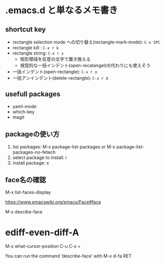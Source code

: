 # .emacs.d と単なるメモ書き


## shortcut key
- rectangle selection mode への切り替え(rectangle-mark-mode): `C-x SPC`
- rectangle kill : `C-x r k`
- rectangle string: `C-x r s`
  - 矩形領域を任意の文字で置き換える
  - 視覚的な一括インデント(open-recatangel)の代わりにも使えそう
- 一括インデント(open-rectangle): `C-x r o`
- 一括アンインデント(delete-rectangle): `C-x r d`

## usefull packages
* yaml-mode
* which-key
* magit

## packageの使い方
1. list packages:
  M-x package-list-packages
    or 
  M-x package-list-packages-no-fetech
2. select package to install:  i
3. install package: x

## face名の確認
M-x list-faces-display

https://www.emacswiki.org/emacs/Face#face

M-x descibe-face
# ediff-even-diff-A

M-x what-cursor-position
C-u C-x =

You can run the command ‘describe-face’ with M-x d-fa RET
